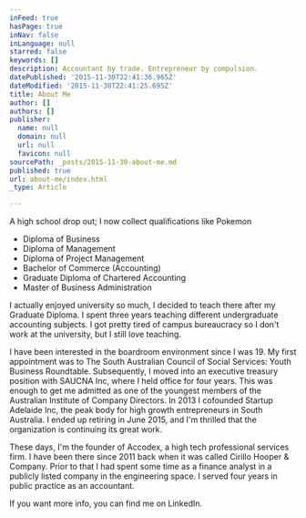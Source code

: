 ```yaml
---
inFeed: true
hasPage: true
inNav: false
inLanguage: null
starred: false
keywords: []
description: Accountant by trade. Entrepreneur by compulsion.
datePublished: '2015-11-30T22:41:36.965Z'
dateModified: '2015-11-30T22:41:25.695Z'
title: About Me
author: []
authors: []
publisher:
  name: null
  domain: null
  url: null
  favicon: null
sourcePath: _posts/2015-11-30-about-me.md
published: true
url: about-me/index.html
_type: Article

---
```

A high school drop out; I now collect qualifications like Pokemon

* Diploma of Business
* Diploma of Management
* Diploma of Project Management
* Bachelor of Commerce (Accounting)
* Graduate Diploma of Chartered Accounting
* Master of Business Administration

I actually enjoyed university so much, I decided to teach there after my Graduate Diploma. I spent three years teaching different undergraduate accounting subjects. I got pretty tired of campus bureaucracy so I don't work at the university, but I still love teaching.

I have been interested in the boardroom environment since I was 19\. My first appointment was to The South Australian Council of Social Services: Youth Business Roundtable. Subsequently, I moved into an executive treasury position with SAUCNA Inc, where I held office for four years. This was enough to get me admitted as one of the youngest members of the Australian Institute of Company Directors. In 2013 I cofounded Startup Adelaide Inc, the peak body for high growth entrepreneurs in South Australia. I ended up retiring in June 2015, and I'm thrilled that the organization is continuing its great work.

These days, I'm the founder of Accodex, a high tech professional services firm. I have been there since 2011 back when it was called Cirillo Hooper & Company. Prior to that I had spent some time as a finance analyst in a publicly listed company in the engineering space. I served four years in public practice as an accountant.

If you want more info, you can find me on LinkedIn.